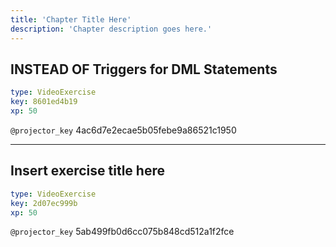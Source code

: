 ```yaml
---
title: 'Chapter Title Here'
description: 'Chapter description goes here.'
---
```


## INSTEAD OF Triggers for DML Statements

```yaml
type: VideoExercise
key: 8601ed4b19
xp: 50
```

`@projector_key`
4ac6d7e2ecae5b05febe9a86521c1950

---

## Insert exercise title here

```yaml
type: VideoExercise
key: 2d07ec999b
xp: 50
```

`@projector_key`
5ab499fb0d6cc075b848cd512a1f2fce
